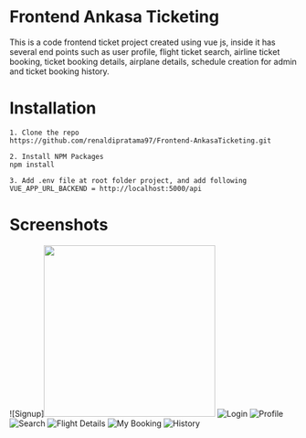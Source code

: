 # Frontend Ankasa Ticketing
This is a code frontend ticket project created using vue js, inside it has several end points such as user profile, flight ticket search, airline ticket booking, ticket booking details, airplane details, schedule creation for admin and ticket booking history.

# Installation
```
1. Clone the repo
https://github.com/renaldipratama97/Frontend-AnkasaTicketing.git

2. Install NPM Packages
npm install

3. Add .env file at root folder project, and add following
VUE_APP_URL_BACKEND = http://localhost:5000/api
```
# Screenshots

![Signup]<img src="https://user-images.githubusercontent.com/26200397/104165116-882e6180-542b-11eb-97db-0a2055bc234b.png" width="300">
![Login](https://user-images.githubusercontent.com/26200397/104165121-895f8e80-542b-11eb-9bd4-879b0cf29399.png)
![Profile](https://user-images.githubusercontent.com/26200397/104165130-8bc1e880-542b-11eb-94ad-0f975da71d22.png)
![Search](https://user-images.githubusercontent.com/26200397/104165140-8c5a7f00-542b-11eb-8f43-605c79e1119a.png)
![Flight Details](https://user-images.githubusercontent.com/26200397/104165148-8d8bac00-542b-11eb-83a8-52aa72f168b7.png)
![My Booking](https://user-images.githubusercontent.com/26200397/104166205-017a8400-542d-11eb-96ed-8cf5c7d9cdb2.png)
![History](https://user-images.githubusercontent.com/26200397/104165156-90869c80-542b-11eb-807b-f2adbe33a9d0.png)

